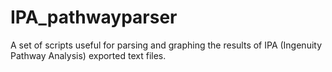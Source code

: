 # IPA_pathwayparser
A set of scripts useful for parsing and graphing the results of IPA (Ingenuity Pathway Analysis) exported text files.

